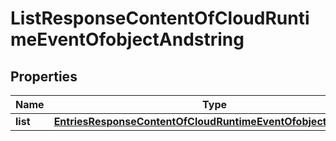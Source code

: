 # ListResponseContentOfCloudRuntimeEventOfobjectAndstring

## Properties
Name | Type | Description | Notes
------------ | ------------- | ------------- | -------------
**list** | [**EntriesResponseContentOfCloudRuntimeEventOfobjectAndstring**](EntriesResponseContentOfCloudRuntimeEventOfobjectAndstring.md) |  |  [optional]
